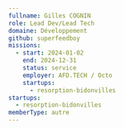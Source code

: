 ```yaml
---
fullname: Gilles COGNIN
role: Lead Dev/Lead Tech
domaine: Développement
github: superfeedboy
missions:
  - start: 2024-01-02
    end: 2024-12-31
    status: service
    employer: AFD.TECH / Octo
    startups:
      - resorption-bidonvilles
startups:
  - resorption-bidonvilles
memberType: autre
---
```


